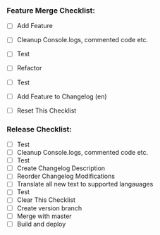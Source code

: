 ### Feature Merge Checklist:

- [ ] Add Feature
- [ ] Cleanup Console.logs, commented code etc.
- [ ] Test
- [ ] Refactor
- [ ] Test
- [ ] Add Feature to Changelog (en)
- [ ] Reset This Checklist



### Release Checklist:

- [ ] Test
- [ ] Cleanup Console.logs, commented code etc.
- [ ] Test
- [ ] Create Changelog Description
- [ ] Reorder Changelog Modifications
- [ ] Translate all new text to supported langauages
- [ ] Test
- [ ] Clear This Checklist
- [ ] Create version branch
- [ ] Merge with master
- [ ] Build and deploy